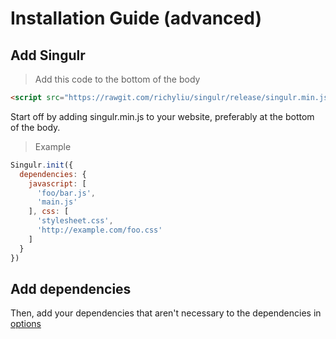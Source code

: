 # Installation Guide (advanced)

## Add Singulr

> Add this code to the bottom of the body

```html
<script src="https://rawgit.com/richyliu/singulr/release/singulr.min.js"></script>
```

Start off by adding singulr.min.js to your website, preferably at the bottom of
the body.

> Example

```javascript
Singulr.init({
  dependencies: {
    javascript: [
      'foo/bar.js',
      'main.js'
    ], css: [
      'stylesheet.css',
      'http://example.com/foo.css'
    ]
  }
})
```


## Add dependencies

Then, add your dependencies that aren't necessary to the dependencies in
[options](#options)